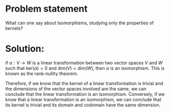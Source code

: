 # Problem statement
What can one say about Isomorphisms, studying only the properties of kernels?

# Solution: 
if $\alpha: V \rightarrow W$ is a linear transformation between two vector spaces $V$ and $W$ such that $\text{ker}(\alpha) = {0}$ and $\text{dim}(V) = \text{dim}(W)$, then $\alpha$ is an isomorphism. This is known as the rank-nullity theorem.

Therefore, if we know that the kernel of a linear transformation is trivial and the dimensions of the vector spaces involved are the same, we can conclude that the linear transformation is an isomorphism. Conversely, if we know that a linear transformation is an isomorphism, we can conclude that its kernel is trivial and its domain and codomain have the same dimension.
